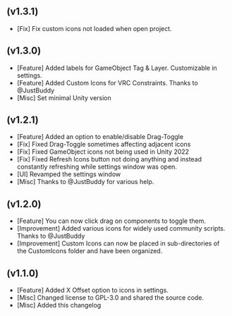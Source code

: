 (v1.3.1)
--------
- [Fix] Fix custom icons not loaded when open project.

(v1.3.0)
--------
- [Feature] Added labels for GameObject Tag & Layer. Customizable in settings.
- [Feature] Added Custom Icons for VRC Constraints. Thanks to @JustBuddy
- [Misc] Set minimal Unity version

(v1.2.1)
--------
- [Feature] Added an option to enable/disable Drag-Toggle
- [Fix] Fixed Drag-Toggle sometimes affecting adjacent icons
- [Fix] Fixed GameObject icons not being used in Unity 2022
- [Fix] Fixed Refresh Icons button not doing anything and instead constantly refreshing while settings window was open.
- [UI] Revamped the settings window
- [Misc] Thanks to @JustBuddy for various help.

(v1.2.0)
--------
- [Feature] You can now click drag on components to toggle them.
- [Improvement] Added various icons for widely used community scripts. Thanks to @JustBuddy
- [Improvement] Custom Icons can now be placed in sub-directories of the CustomIcons folder and have been organized.

(v1.1.0)
--------
- [Feature] Added X Offset option to icons in settings.
- [Misc] Changed license to GPL-3.0 and shared the source code.
- [Misc] Added this changelog